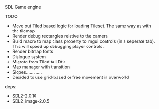 SDL Game engine

TODO:

- Move out Tiled based logic for loading Tileset. The same way as with the tilemap.
- Render debug rectangles relative to the camera
- Build macro to map class property to imgui controls (in a seperate tab). This will speed up debugging player controls.
- Render bitmap fonts
- Dialogue system
- Migrate from Tiled to LDtk
- Map manager with transition
- Slopes.............
- Decided to use grid-based or free movement in overworld

deps:
- SDL2-2.0.10
- SDL2_image-2.0.5
